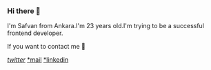 ### Hi there 👋
I'm Safvan from Ankara.I'm 23 years old.I'm trying to be a successful frontend developer. 

If you want to contact me 💬

[*twitter*](https://twitter.com/safvanavci)  [*mail](safvanavci@gmail.com)  [*linkedin](https://www.linkedin.com/in/safvan-avc%C4%B1-7a5b10114/)
